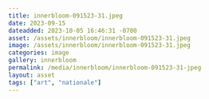 ```yaml
---
title: innerbloom-091523-31.jpeg
date: 2023-09-15
dateadded: 2023-10-05 16:46:31 -0700
asset: /assets/innerbloom/innerbloom-091523-31.jpeg
image: /assets/innerbloom/innerbloom-091523-31.jpeg
categories: image
gallery: innerbloom
permalink: /media/innerbloom/innerbloom-091523-31-jpeg
layout: asset
tags: ["art", "nationale"]
--- 
```

